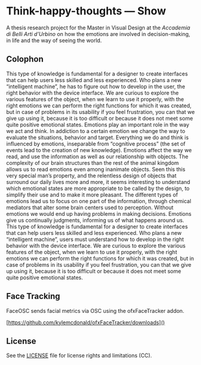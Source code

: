 # Think-happy-thoughts — Show

A thesis research project for the Master in Visual Design at the *Accademia di Belli Arti d’Urbino* on how the emotions are involved in decision-making, in life and the way of seeing the world.

## Colophon

This type of knowledge is fundamental for a designer to create interfaces that can help users less skilled and less experienced. Who plans a new “intelligent machine”, he has to figure out how to develop in the user, the right behavior with the device interface. We are curious to explore the various features of the object, when we learn to use it properly, with the right emotions we can perform the right functions for which it was created, but in case of problems in its usability if you feel frustration, you can that we give up using it, because it is too difficult or because it does not meet some quite positive emotional states. Emotions play an important role in the way we act and think. In addiction to a certain emotion we change the way to evaluate the situations, behavior and target. Everything we do and think is influenced by emotions, inseparable from “cognitive process” (the set of events lead to the creation of new knowledge). Emotions affect the way we read, and use the information as well as our relationship with objects. The complexity of our brain structures than the rest of the animal kingdom allows us to read emotions even among inanimate objects. Seen this this very special man’s property, and the relentless design of objects that surround our daily lives more and more, it seems interesting to understand which emotional states are more appropriate to be called by the design, to simplify their use and to make it more pleasant. The different types of emotions lead us to focus on one part of the information, through chemical mediators that alter some brain centers used to perception. Without emotions we would end up having problems in making decisions. Emotions give us continually judgments, informing us of what happens around us.
This type of knowledge is fundamental for a designer to create interfaces that can help users less skilled and less experienced. Who plans a new “intelligent machine”, users must understand how to develop in the right behavior with the device interface. We are curious to explore the various features of the object, when we learn to use it properly, with the right emotions we can perform the right functions for which it was created, but in case of problems in its usability if you feel frustration, you can that we give up using it, because it is too difficult or because it does not meet some quite positive emotional states.


## Face Tracking

FaceOSC sends facial metrics via OSC using the ofxFaceTracker addon.

[https://github.com/kylemcdonald/ofxFaceTracker/downloads]()


## License

See the [LICENSE](license.md) file for license rights and limitations (CC).